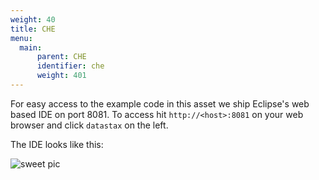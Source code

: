 ```yaml
---
weight: 40
title: CHE
menu:
  main:
      parent: CHE
      identifier: che
      weight: 401
---
```


For easy access to the example code in this asset we ship Eclipse's web based IDE on port 8081.
To access hit `http://<host>:8081` on your web browser and click `datastax` on the left.

The IDE looks like this:

![sweet pic](/che/sweetpic.png)
